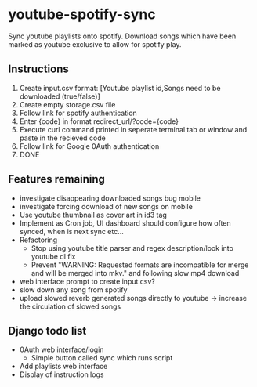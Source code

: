 # youtube-spotify-sync
Sync youtube playlists onto spotify. Download songs which have been marked as youtube exclusive to allow for spotify play.

## Instructions
1. Create input.csv format: [Youtube playlist id,Songs need to be downloaded (true/false)]
1. Create empty storage.csv file
1. Follow link for spotify authentication
1. Enter {code} in format redirect_url/?code={code}
1. Execute curl command printed in seperate terminal tab or window and paste in the recieved code
1. Follow link for Google 0Auth authentication
1. DONE

## Features remaining
* investigate disappearing downloaded songs bug mobile
* investigate forcing download of new songs on mobile
* Use youtube thumbnail as cover art in id3 tag
* Implement as Cron job, UI dashboard should configure how often synced, when is next sync etc...
* Refactoring 
  * Stop using youtube title parser and regex description/look into youtube dl fix
  * Prevent "WARNING: Requested formats are incompatible for merge and will be merged into mkv." and following slow mp4 download
* web interface prompt to create input.csv?
* slow down any song from spotify
* upload slowed reverb generated songs directly to youtube -> increase the circulation of slowed songs

## Django todo list
* 0Auth web interface/login
  * Simple button called sync which runs script
* Add playlists web interface
* Display of instruction logs
